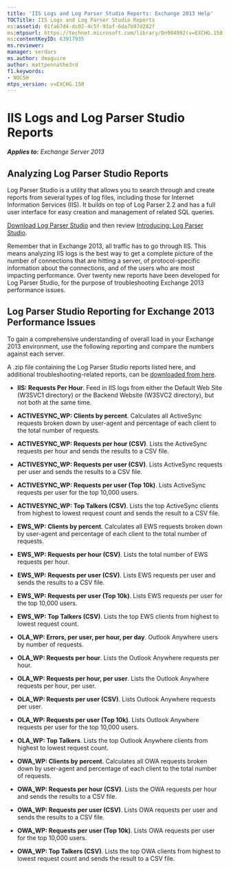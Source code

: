 ```yaml
---
title: 'IIS Logs and Log Parser Studio Reports: Exchange 2013 Help'
TOCTitle: IIS Logs and Log Parser Studio Reports
ms:assetid: 01fa67d4-dc02-4c5f-93af-6da7b97d282f
ms:mtpsurl: https://technet.microsoft.com/library/Dn904092(v=EXCHG.150)
ms:contentKeyID: 63917935
ms.reviewer: 
manager: serdars
ms.author: dmaguire
author: mattpennathe3rd
f1.keywords:
- NOCSH
mtps_version: v=EXCHG.150
---
```


# IIS Logs and Log Parser Studio Reports

_**Applies to:** Exchange Server 2013_

## Analyzing Log Parser Studio Reports

Log Parser Studio is a utility that allows you to search through and create reports from several types of log files, including those for Internet Information Services (IIS). It builds on top of Log Parser 2.2 and has a full user interface for easy creation and management of related SQL queries.

[Download Log Parser Studio](https://gallery.technet.microsoft.com/Log-Parser-Studio-cd458765) and then review [Introducing: Log Parser Studio](https://techcommunity.microsoft.com/t5/exchange-team-blog/introducing-log-parser-studio/ba-p/601131).

Remember that in Exchange 2013, all traffic has to go through IIS. This means analyzing IIS logs is the best way to get a complete picture of the number of connections that are hitting a server, of protocol-specific information about the connections, and of the users who are most impacting performance. Over twenty new reports have been developed for Log Parser Studio, for the purpose of troubleshooting Exchange 2013 performance issues.

## Log Parser Studio Reporting for Exchange 2013 Performance Issues

To gain a comprehensive understanding of overall load in your Exchange 2013 environment, use the following reporting and compare the numbers against each server.

A .zip file containing the Log Parser Studio reports listed here, and additional troubleshooting-related reports, can be [downloaded from here](https://gallery.technet.microsoft.com/Log-Parser-Studio-Report-f17f6b8b).

- **IIS: Requests Per Hour**. Feed in IIS logs from either the Default Web Site (W3SVC1 directory) or the Backend Website (W3SVC2 directory), but not both at the same time.

- **ACTIVESYNC\_WP: Clients by percent**. Calculates all ActiveSync requests broken down by user-agent and percentage of each client to the total number of requests.

- **ACTIVESYNC\_WP: Requests per hour (CSV)**. Lists the ActiveSync requests per hour and sends the results to a CSV file.

- **ACTIVESYNC\_WP: Requests per user (CSV)**. Lists ActiveSync requests per user and sends the results to a CSV file.

- **ACTIVESYNC\_WP: Requests per user (Top 10k)**. Lists ActiveSync requests per user for the top 10,000 users.

- **ACTIVESYNC\_WP: Top Talkers (CSV)**. Lists the top ActiveSync clients from highest to lowest request count and sends the result to a CSV file.

- **EWS\_WP: Clients by percent**. Calculates all EWS requests broken down by user-agent and percentage of each client to the total number of requests.

- **EWS\_WP: Requests per hour (CSV)**. Lists the total number of EWS requests per hour.

- **EWS\_WP: Requests per user (CSV)**. Lists EWS requests per user and sends the results to a CSV file.

- **EWS\_WP: Requests per user (Top 10k)**. Lists EWS requests per user for the top 10,000 users.

- **EWS\_WP: Top Talkers (CSV)**. Lists the top EWS clients from highest to lowest request count.

- **OLA\_WP: Errors, per user, per hour, per day**. Outlook Anywhere users by number of requests.

- **OLA\_WP: Requests per hour**. Lists the Outlook Anywhere requests per hour.

- **OLA\_WP: Requests per hour, per user**. Lists the Outlook Anywhere requests per hour, per user.

- **OLA\_WP: Requests per user (CSV)**. Lists Outlook Anywhere requests per user.

- **OLA\_WP: Requests per user (Top 10k)**. Lists Outlook Anywhere requests per user for the top 10,000 users.

- **OLA\_WP: Top Talkers**. Lists the top Outlook Anywhere clients from highest to lowest request count.

- **OWA\_WP: Clients by percent**. Calculates all OWA requests broken down by user-agent and percentage of each client to the total number of requests.

- **OWA\_WP: Requests per hour (CSV)**. Lists the OWA requests per hour and sends the results to a CSV file.

- **OWA\_WP: Requests per user (CSV)**. Lists OWA requests per user and sends the results to a CSV file.

- **OWA\_WP: Requests per user (Top 10k)**. Lists OWA requests per user for the top 10,000 users.

- **OWA\_WP: Top Talkers (CSV)**. Lists the top OWA clients from highest to lowest request count and sends the result to a CSV file.
